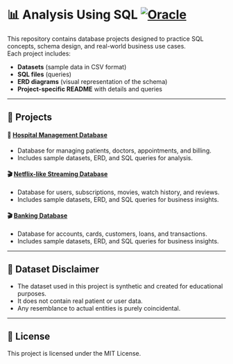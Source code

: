# 📊 Analysis Using SQL [![Oracle](https://img.shields.io/badge/Oracle-F80000?style=flat&logo=Oracle&logoColor=white)](https://www.oracle.com/database/)

This repository contains database projects designed to practice SQL concepts, schema design, and real-world business use cases.  
Each project includes:

- **Datasets** (sample data in CSV format)
- **SQL files** (queries)
- **ERD diagrams** (visual representation of the schema)
- **Project-specific README** with details and queries

---

## 📘 Projects

#### 🏥 [Hospital Management Database](./hospitalDB/README.md)

- Database for managing patients, doctors, appointments, and billing.
- Includes sample datasets, ERD, and SQL queries for analysis.

#### 🎬 [Netflix-like Streaming Database](./netflixDB/README.md)

- Database for users, subscriptions, movies, watch history, and reviews.
- Includes sample datasets, ERD, and SQL queries for business insights.

#### 🎬 [Banking Database](./banksDB/README.md)

- Database for accounts, cards, customers, loans, and transactions.
- Includes sample datasets, ERD, and SQL queries for business insights.

---

## 📄 Dataset Disclaimer

- The dataset used in this project is synthetic and created for educational purposes.
- It does not contain real patient or user data.
- Any resemblance to actual entities is purely coincidental.

---

## 🪪 License

This project is licensed under the MIT License.
